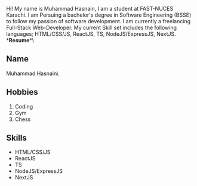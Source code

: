 Hi! My name is Muhammad Hasnain, I am a student at FAST-NUCES Karachi. I am Persuing a bachelor's degree in Software Engineering (BSSE) to follow my passion of software development. I am currently a freelancing Full-Stack Web-Developer. My current Skill set includes the following languages; HTML/CSS/JS, ReactJS, TS, NodeJS/ExpressJS, NextJS.
\***Resume***\
## Name
Muhammad Hasnain\
## Hobbies
1. Coding
2. Gym
3. Chess
## Skills
+ HTML/CSS/JS
+ ReactJS
+ TS
+ NodeJS/ExpressJS
+ NextJS

